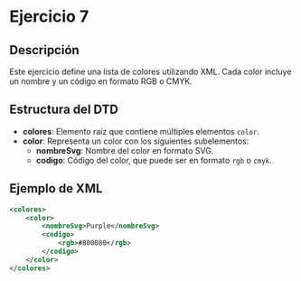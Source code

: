 # Ejercicio 7

## Descripción
Este ejercicio define una lista de colores utilizando XML. Cada color incluye un nombre y un código en formato RGB o CMYK.

## Estructura del DTD
- **colores**: Elemento raíz que contiene múltiples elementos `color`.
- **color**: Representa un color con los siguientes subelementos:
  - **nombreSvg**: Nombre del color en formato SVG.
  - **codigo**: Código del color, que puede ser en formato `rgb` o `cmyk`.

## Ejemplo de XML
```xml
<colores>
    <color>
        <nombreSvg>Purple</nombreSvg>
        <codigo>
            <rgb>#800080</rgb>
        </codigo>
    </color>
</colores>
```
